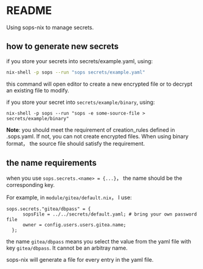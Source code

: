 # README

Using sops-nix to manage secrets.

## how to generate new secrets

if you store your secrets into secrets/example.yaml, using:

```sh
nix-shell -p sops --run "sops secrets/example.yaml"
```

this command will open editor to create a new encrypted file or to decrypt an existing file to modify.

if you store your secret into `secrets/example/binary`, using:
```
nix-shell -p sops --run "sops -e some-source-file > secrets/example/binary"
```

**Note**: you should meet the requirement of creation_rules defined in .sops.yaml. If not, you can not create encrypted files.
When using binary format， the source file should satisfy the requirement.

## the name requirements

when you use `sops.secrets.<name> = {...}`， the name should be the corresponding key.

For example, in `module/gitea/default.nix`， I use:

```
sops.secrets."gitea/dbpass" = {
      sopsFile = ../../secrets/default.yaml; # bring your own password file
      owner = config.users.users.gitea.name;
  };
```

the name `gitea/dbpass` means you select the value from the yaml file with key `gitea/dbpass`. It cannot be an arbitray name.

sops-nix will generate a file for every entry in the yaml file.